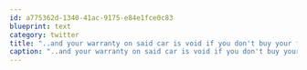 ```yaml
---
id: a775362d-1340-41ac-9175-e84e1fce0c83
blueprint: text
category: twitter
title: "..and your warranty on said car is void if you don't buy your floormats from the dealership. :)"
caption: "..and your warranty on said car is void if you don't buy your floormats from the dealership. :)"
---
```

